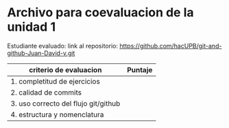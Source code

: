# Archivo para coevaluacion de la unidad 1

Estudiante evaluado:
link al repositorio: https://github.com/hacUPB/git-and-github-Juan-David-v.git

|criterio de evaluacion|Puntaje|
|---|---|
|1. completitud de ejercicios  |  |
|2. calidad de commits         |  |
|3. uso correcto del flujo git/github |  |
|4. estructura y nomenclatura  |  |
